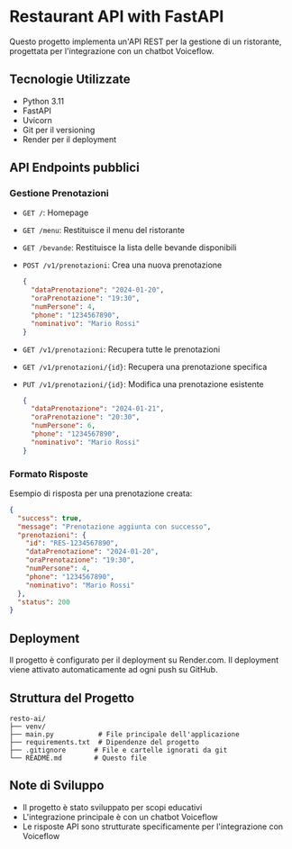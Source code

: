 # Restaurant API with FastAPI

Questo progetto implementa un'API REST per la gestione di un ristorante, progettata per l'integrazione con un chatbot Voiceflow.

## Tecnologie Utilizzate

- Python 3.11
- FastAPI
- Uvicorn
- Git per il versioning
- Render per il deployment


## API Endpoints pubblici

### Gestione Prenotazioni
- `GET /`: Homepage
- `GET /menu`: Restituisce il menu del ristorante
- `GET /bevande`: Restituisce la lista delle bevande disponibili
- `POST /v1/prenotazioni`: Crea una nuova prenotazione
  ```json
  {
    "dataPrenotazione": "2024-01-20",
    "oraPrenotazione": "19:30",
    "numPersone": 4,
    "phone": "1234567890",
    "nominativo": "Mario Rossi"
  }
  ```

- `GET /v1/prenotazioni`: Recupera tutte le prenotazioni
- `GET /v1/prenotazioni/{id}`: Recupera una prenotazione specifica
- `PUT /v1/prenotazioni/{id}`: Modifica una prenotazione esistente
  ```json
  {
    "dataPrenotazione": "2024-01-21",
    "oraPrenotazione": "20:30",
    "numPersone": 6,
    "phone": "1234567890",
    "nominativo": "Mario Rossi"
  }
  ```

### Formato Risposte

Esempio di risposta per una prenotazione creata:
```json
{
  "success": true,
  "message": "Prenotazione aggiunta con successo",
  "prenotazioni": {
    "id": "RES-1234567890",
    "dataPrenotazione": "2024-01-20",
    "oraPrenotazione": "19:30",
    "numPersone": 4,
    "phone": "1234567890",
    "nominativo": "Mario Rossi"
  },
  "status": 200
}
```

## Deployment

Il progetto è configurato per il deployment su Render.com. Il deployment viene attivato automaticamente ad ogni push su GitHub.

## Struttura del Progetto

```
resto-ai/
├── venv/
├── main.py           # File principale dell'applicazione
├── requirements.txt  # Dipendenze del progetto
├── .gitignore       # File e cartelle ignorati da git
└── README.md        # Questo file
```

## Note di Sviluppo

- Il progetto è stato sviluppato per scopi educativi
- L'integrazione principale è con un chatbot Voiceflow
- Le risposte API sono strutturate specificamente per l'integrazione con Voiceflow


